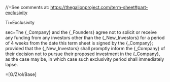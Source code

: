 //=See comments at: <a href="https://thegalionproject.com/term-sheet#part-exclusivity">https://thegalionproject.com/term-sheet#part-exclusivity</a>


Ti=Exclusivity

sec=The {_Company} and the {_Founders} agree not to solicit or receive any funding from any investors other than the {_New_Investors} for a period of 4 weeks from the date this term sheet is signed by the {_Company}; provided that the {_New_Investors} shall promptly inform the {_Company} of their decision not to pursue their proposed investment in the {_Company}, as the case may be, in which case such exclusivity period shall immediately lapse. 

=[G/Z/ol/Base]

